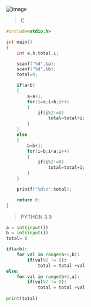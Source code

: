 ![image](https://github.com/lufffe/Beecrowd/assets/90646635/43bc19b3-f0fe-45df-b5a2-50e1b4443aad)

>C
```C
#include<stdio.h>

int main()
{
	int a,b,total,i;

	scanf("%d",&a);
	scanf("%d",&b);
	total=0;

	if(a<b)
	{
		a=a+1;
		for(i=a;i<b;i++)
		{
			if(i%2!=0)
				total=total+i;
		}
	}
	else
	{
		b=b+1;
		for(i=b;i<a;i++)
		{
			if(i%2!=0)
				total=total+i;
		}
	}

	printf("%d\n",total);

	return 0;
}
```

>PYTHON 3.9
```Python 3.9
a = int(input())
b = int(input())
total= 0

if(a<b):
	for val in range(a+1,b):
		if(val%2 != 0):
			total = total +val
else:
	for val in range(b+1,a):
		if(val%2 != 0):
			total = total +val
		
print(total)
```
